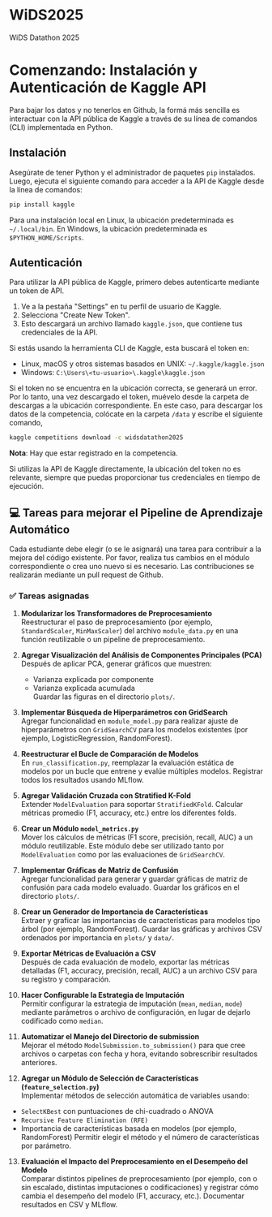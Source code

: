# WiDS2025
WiDS Datathon 2025

# Comenzando: Instalación y Autenticación de Kaggle API

Para bajar los datos y no tenerlos en Github, la formá más sencilla es interactuar con la API pública de Kaggle a través de su línea de comandos (CLI) implementada en Python.

## Instalación

Asegúrate de tener Python y el administrador de paquetes `pip` instalados. Luego, ejecuta el siguiente comando para acceder a la API de Kaggle desde la línea de comandos:

```bash
pip install kaggle
```


Para una instalación local en Linux, la ubicación predeterminada es `~/.local/bin`. En Windows, la ubicación predeterminada es `$PYTHON_HOME/Scripts`.

## Autenticación

Para utilizar la API pública de Kaggle, primero debes autenticarte mediante un token de API.

1. Ve a la pestaña "Settings" en tu perfil de usuario de Kaggle.
2. Selecciona "Create New Token".
3. Esto descargará un archivo llamado `kaggle.json`, que contiene tus credenciales de la API.

Si estás usando la herramienta CLI de Kaggle, esta buscará el token en:

* Linux, macOS y otros sistemas basados en UNIX: `~/.kaggle/kaggle.json`
* Windows: `C:\Users\<tu-usuario>\.kaggle\kaggle.json`

Si el token no se encuentra en la ubicación correcta, se generará un error. Por lo tanto, una vez descargado el token, muévelo desde la carpeta de descargas a la ubicación correspondiente. En este caso, para descargar los datos de la competencia, colócate en la carpeta `/data` y escribe el siguiente comando,

```bash
kaggle competitions download -c widsdatathon2025
```

**Nota**: Hay que estar registrado en la competencia.

Si utilizas la API de Kaggle directamente, la ubicación del token no es relevante, siempre que puedas proporcionar tus credenciales en tiempo de ejecución.



## 💻 Tareas para mejorar el Pipeline de Aprendizaje Automático

Cada estudiante debe elegir (o se le asignará) una tarea para contribuir a la mejora del código existente. Por favor, realiza tus cambios en el módulo correspondiente o crea uno nuevo si es necesario. Las contribuciones se realizarán mediante un pull request de Github.


### ✅ Tareas asignadas

1. **Modularizar los Transformadores de Preprocesamiento**  
   Reestructurar el paso de preprocesamiento (por ejemplo, `StandardScaler`, `MinMaxScaler`) del archivo `module_data.py` en una función reutilizable o un pipeline de preprocesamiento.

2. **Agregar Visualización del Análisis de Componentes Principales (PCA)**  
   Después de aplicar PCA, generar gráficos que muestren:
   - Varianza explicada por componente  
   - Varianza explicada acumulada  
   Guardar las figuras en el directorio `plots/`.

3. **Implementar Búsqueda de Hiperparámetros con GridSearch**  
   Agregar funcionalidad en `module_model.py` para realizar ajuste de hiperparámetros con `GridSearchCV` para los modelos existentes (por ejemplo, LogisticRegression, RandomForest).

4. **Reestructurar el Bucle de Comparación de Modelos**  
   En `run_classification.py`, reemplazar la evaluación estática de modelos por un bucle que entrene y evalúe múltiples modelos. Registrar todos los resultados usando MLflow.

5. **Agregar Validación Cruzada con Stratified K-Fold**  
   Extender `ModelEvaluation` para soportar `StratifiedKFold`. Calcular métricas promedio (F1, accuracy, etc.) entre los diferentes folds.

6. **Crear un Módulo `model_metrics.py`**  
   Mover los cálculos de métricas (F1 score, precisión, recall, AUC) a un módulo reutilizable. Este módulo debe ser utilizado tanto por `ModelEvaluation` como por las evaluaciones de `GridSearchCV`.

7. **Implementar Gráficas de Matriz de Confusión**  
   Agregar funcionalidad para generar y guardar gráficas de matriz de confusión para cada modelo evaluado. Guardar los gráficos en el directorio `plots/`.

8. **Crear un Generador de Importancia de Características**  
   Extraer y graficar las importancias de características para modelos tipo árbol (por ejemplo, RandomForest). Guardar las gráficas y archivos CSV ordenados por importancia en `plots/` y `data/`.

9. **Exportar Métricas de Evaluación a CSV**  
   Después de cada evaluación de modelo, exportar las métricas detalladas (F1, accuracy, precisión, recall, AUC) a un archivo CSV para su registro y comparación.

10. **Hacer Configurable la Estrategia de Imputación**  
   Permitir configurar la estrategia de imputación (`mean`, `median`, `mode`) mediante parámetros o archivo de configuración, en lugar de dejarlo codificado como `median`.

11. **Automatizar el Manejo del Directorio de submission**  
   Mejorar el método `ModelSubmission.to_submission()` para que cree archivos o carpetas con fecha y hora, evitando sobrescribir resultados anteriores.

12. **Agregar un Módulo de Selección de Características (`feature_selection.py`)**  
   Implementar métodos de selección automática de variables usando:
   - `SelectKBest` con puntuaciones de chi-cuadrado o ANOVA
   - `Recursive Feature Elimination (RFE)`
   - Importancia de características basada en modelos (por ejemplo, RandomForest)
   Permitir elegir el método y el número de características por parámetro.

13. **Evaluación el Impacto del Preprocesamiento en el Desempeño del Modelo**  
   Comparar distintos pipelines de preprocesamiento (por ejemplo, con o sin escalado, distintas imputaciones o codificaciones) y registrar cómo cambia el desempeño del modelo (F1, accuracy, etc.). Documentar resultados en CSV y MLflow.

